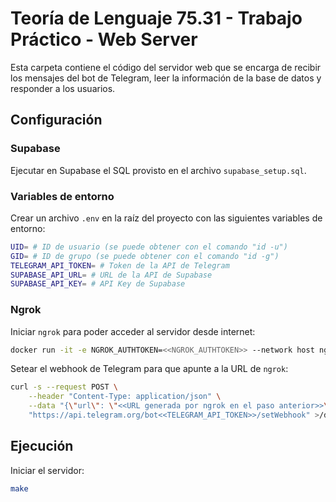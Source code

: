 # Teoría de Lenguaje 75.31 - Trabajo Práctico - Web Server

Esta carpeta contiene el código del servidor web que se encarga de recibir los mensajes del bot de Telegram, leer la información de la base de datos y responder a los usuarios.

## Configuración

### Supabase

Ejecutar en Supabase el SQL provisto en el archivo `supabase_setup.sql`.

### Variables de entorno

Crear un archivo `.env` en la raíz del proyecto con las siguientes variables de entorno:

```bash
UID= # ID de usuario (se puede obtener con el comando "id -u")
GID= # ID de grupo (se puede obtener con el comando "id -g")
TELEGRAM_API_TOKEN= # Token de la API de Telegram
SUPABASE_API_URL= # URL de la API de Supabase
SUPABASE_API_KEY= # API Key de Supabase
```

### Ngrok

Iniciar `ngrok` para poder acceder al servidor desde internet:

```bash
docker run -it -e NGROK_AUTHTOKEN=<<NGROK_AUTHTOKEN>> --network host ngrok/ngrok http 8080
```

Setear el webhook de Telegram para que apunte a la URL de `ngrok`:

```bash
curl -s --request POST \
    --header "Content-Type: application/json" \
    --data "{\"url\": \"<<URL generada por ngrok en el paso anterior>>\"}" \
    "https://api.telegram.org/bot<<TELEGRAM_API_TOKEN>>/setWebhook" >/dev/null
```

## Ejecución

Iniciar el servidor:

```bash
make
```
